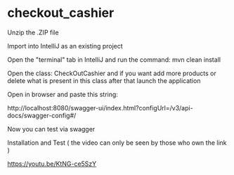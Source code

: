 # checkout_cashier


Unzip the .ZIP file

Import into IntelliJ as an existing project

Open the "terminal" tab in IntelliJ and run the command: mvn clean install

Open the class: CheckOutCashier and if you want add more products or delete what is present in this class after that launch the application

Open in browser and paste this string:

http://localhost:8080/swagger-ui/index.html?configUrl=/v3/api-docs/swagger-config#/

Now you can test via swagger

Installation and Test ( the video can only be seen by those who own the link )

https://youtu.be/KtNG-ce5SzY
